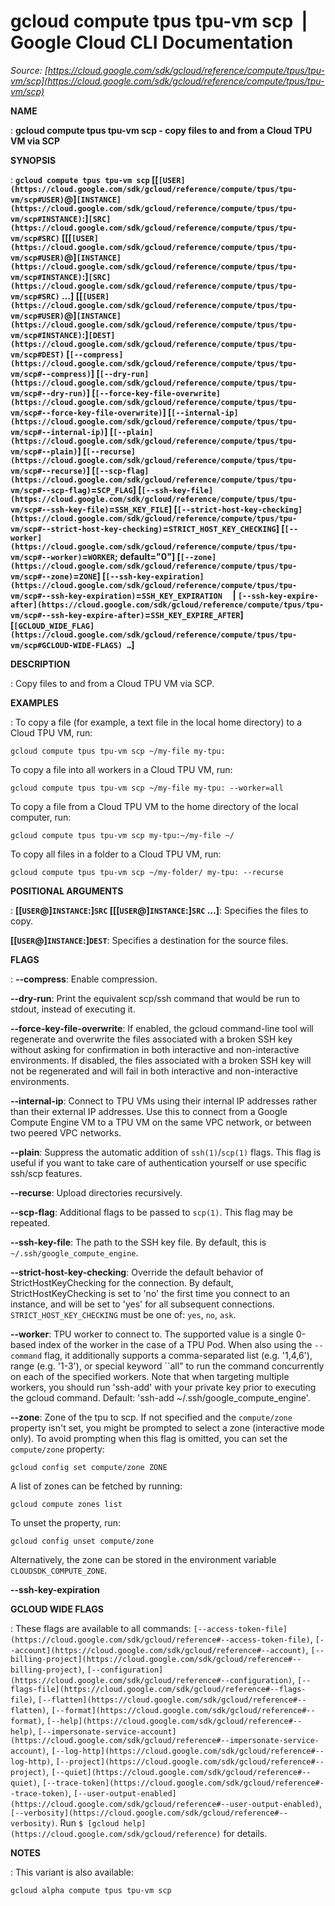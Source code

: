 # gcloud compute tpus tpu-vm scp  |  Google Cloud CLI Documentation

*Source: [https://cloud.google.com/sdk/gcloud/reference/compute/tpus/tpu-vm/scp](https://cloud.google.com/sdk/gcloud/reference/compute/tpus/tpu-vm/scp)*

**NAME**

: **gcloud compute tpus tpu-vm scp - copy files to and from a Cloud TPU VM via SCP**

**SYNOPSIS**

: **`gcloud compute tpus tpu-vm scp` [[`[USER](https://cloud.google.com/sdk/gcloud/reference/compute/tpus/tpu-vm/scp#USER)`@]`[INSTANCE](https://cloud.google.com/sdk/gcloud/reference/compute/tpus/tpu-vm/scp#INSTANCE)`:]`[SRC](https://cloud.google.com/sdk/gcloud/reference/compute/tpus/tpu-vm/scp#SRC)` [[[`[USER](https://cloud.google.com/sdk/gcloud/reference/compute/tpus/tpu-vm/scp#USER)`@]`[INSTANCE](https://cloud.google.com/sdk/gcloud/reference/compute/tpus/tpu-vm/scp#INSTANCE)`:]`[SRC](https://cloud.google.com/sdk/gcloud/reference/compute/tpus/tpu-vm/scp#SRC)` …] [[`[USER](https://cloud.google.com/sdk/gcloud/reference/compute/tpus/tpu-vm/scp#USER)`@]`[INSTANCE](https://cloud.google.com/sdk/gcloud/reference/compute/tpus/tpu-vm/scp#INSTANCE)`:]`[DEST](https://cloud.google.com/sdk/gcloud/reference/compute/tpus/tpu-vm/scp#DEST)` [`[--compress](https://cloud.google.com/sdk/gcloud/reference/compute/tpus/tpu-vm/scp#--compress)`] [`[--dry-run](https://cloud.google.com/sdk/gcloud/reference/compute/tpus/tpu-vm/scp#--dry-run)`] [`[--force-key-file-overwrite](https://cloud.google.com/sdk/gcloud/reference/compute/tpus/tpu-vm/scp#--force-key-file-overwrite)`] [`[--internal-ip](https://cloud.google.com/sdk/gcloud/reference/compute/tpus/tpu-vm/scp#--internal-ip)`] [`[--plain](https://cloud.google.com/sdk/gcloud/reference/compute/tpus/tpu-vm/scp#--plain)`] [`[--recurse](https://cloud.google.com/sdk/gcloud/reference/compute/tpus/tpu-vm/scp#--recurse)`] [`[--scp-flag](https://cloud.google.com/sdk/gcloud/reference/compute/tpus/tpu-vm/scp#--scp-flag)`=`SCP_FLAG`] [`[--ssh-key-file](https://cloud.google.com/sdk/gcloud/reference/compute/tpus/tpu-vm/scp#--ssh-key-file)`=`SSH_KEY_FILE`] [`[--strict-host-key-checking](https://cloud.google.com/sdk/gcloud/reference/compute/tpus/tpu-vm/scp#--strict-host-key-checking)`=`STRICT_HOST_KEY_CHECKING`] [`[--worker](https://cloud.google.com/sdk/gcloud/reference/compute/tpus/tpu-vm/scp#--worker)`=`WORKER`; default="0"] [`[--zone](https://cloud.google.com/sdk/gcloud/reference/compute/tpus/tpu-vm/scp#--zone)`=`ZONE`] [`[--ssh-key-expiration](https://cloud.google.com/sdk/gcloud/reference/compute/tpus/tpu-vm/scp#--ssh-key-expiration)`=`SSH_KEY_EXPIRATION`     | `[--ssh-key-expire-after](https://cloud.google.com/sdk/gcloud/reference/compute/tpus/tpu-vm/scp#--ssh-key-expire-after)`=`SSH_KEY_EXPIRE_AFTER`] [`[GCLOUD_WIDE_FLAG](https://cloud.google.com/sdk/gcloud/reference/compute/tpus/tpu-vm/scp#GCLOUD-WIDE-FLAGS) …`]**

**DESCRIPTION**

: Copy files to and from a Cloud TPU VM via SCP.

**EXAMPLES**

: To copy a file (for example, a text file in the local home directory) to a Cloud
TPU VM, run:

```
gcloud compute tpus tpu-vm scp ~/my-file my-tpu:
```

To copy a file into all workers in a Cloud TPU VM, run:

```
gcloud compute tpus tpu-vm scp ~/my-file my-tpu: --worker=all
```

To copy a file from a Cloud TPU VM to the home directory of the local computer,
run:

```
gcloud compute tpus tpu-vm scp my-tpu:~/my-file ~/
```

To copy all files in a folder to a Cloud TPU VM, run:

```
gcloud compute tpus tpu-vm scp ~/my-folder/ my-tpu: --recurse
```

**POSITIONAL ARGUMENTS**

: **[[`USER`@]`INSTANCE`:]`SRC` [[[`USER`@]`INSTANCE`:]`SRC` …]**:
Specifies the files to copy.

**[[`USER`@]`INSTANCE`:]`DEST`**:
Specifies a destination for the source files.

**FLAGS**

: **--compress**:
Enable compression.

**--dry-run**:
Print the equivalent scp/ssh command that would be run to stdout, instead of
executing it.

**--force-key-file-overwrite**:
If enabled, the gcloud command-line tool will regenerate and overwrite the files
associated with a broken SSH key without asking for confirmation in both
interactive and non-interactive environments.
If disabled, the files associated with a broken SSH key will not be regenerated
and will fail in both interactive and non-interactive environments.

**--internal-ip**:
Connect to TPU VMs using their internal IP addresses rather than their external
IP addresses. Use this to connect from a Google Compute Engine VM to a TPU VM on
the same VPC network, or between two peered VPC networks.

**--plain**:
Suppress the automatic addition of `ssh(1)`/`scp(1)`
flags. This flag is useful if you want to take care of authentication yourself
or use specific ssh/scp features.

**--recurse**:
Upload directories recursively.

**--scp-flag**:
Additional flags to be passed to `scp(1)`. This flag may be repeated.

**--ssh-key-file**:
The path to the SSH key file. By default, this is
``~/.ssh/google_compute_engine``.

**--strict-host-key-checking**:
Override the default behavior of StrictHostKeyChecking for the connection. By
default, StrictHostKeyChecking is set to 'no' the first time you connect to an
instance, and will be set to 'yes' for all subsequent connections.
`STRICT_HOST_KEY_CHECKING` must be one of:
`yes`, `no`, `ask`.

**--worker**:
TPU worker to connect to. The supported value is a single 0-based index of the
worker in the case of a TPU Pod. When also using the `--command`
flag, it additionally supports a comma-separated list (e.g. '1,4,6'), range
(e.g. '1-3'), or special keyword ``all" to run the command concurrently on each
of the specified workers.
Note that when targeting multiple workers, you should run 'ssh-add' with your
private key prior to executing the gcloud command. Default: 'ssh-add
~/.ssh/google_compute_engine'.

**--zone**:
Zone of the tpu to scp. If not specified and the
``compute/zone`` property isn't set, you might
be prompted to select a zone (interactive mode only).
To avoid prompting when this flag is omitted, you can set the
``compute/zone`` property:

```
gcloud config set compute/zone ZONE
```

A list of zones can be fetched by running:

```
gcloud compute zones list
```

To unset the property, run:

```
gcloud config unset compute/zone
```

Alternatively, the zone can be stored in the environment variable
``CLOUDSDK_COMPUTE_ZONE``.

**--ssh-key-expiration**

**GCLOUD WIDE FLAGS**

: These flags are available to all commands: `[--access-token-file](https://cloud.google.com/sdk/gcloud/reference#--access-token-file)`,
`[--account](https://cloud.google.com/sdk/gcloud/reference#--account)`, `[--billing-project](https://cloud.google.com/sdk/gcloud/reference#--billing-project)`,
`[--configuration](https://cloud.google.com/sdk/gcloud/reference#--configuration)`,
`[--flags-file](https://cloud.google.com/sdk/gcloud/reference#--flags-file)`,
`[--flatten](https://cloud.google.com/sdk/gcloud/reference#--flatten)`, `[--format](https://cloud.google.com/sdk/gcloud/reference#--format)`, `[--help](https://cloud.google.com/sdk/gcloud/reference#--help)`, `[--impersonate-service-account](https://cloud.google.com/sdk/gcloud/reference#--impersonate-service-account)`,
`[--log-http](https://cloud.google.com/sdk/gcloud/reference#--log-http)`,
`[--project](https://cloud.google.com/sdk/gcloud/reference#--project)`, `[--quiet](https://cloud.google.com/sdk/gcloud/reference#--quiet)`, `[--trace-token](https://cloud.google.com/sdk/gcloud/reference#--trace-token)`, `[--user-output-enabled](https://cloud.google.com/sdk/gcloud/reference#--user-output-enabled)`,
`[--verbosity](https://cloud.google.com/sdk/gcloud/reference#--verbosity)`.
Run `$ [gcloud help](https://cloud.google.com/sdk/gcloud/reference)` for details.

**NOTES**

: This variant is also available:

```
gcloud alpha compute tpus tpu-vm scp
```